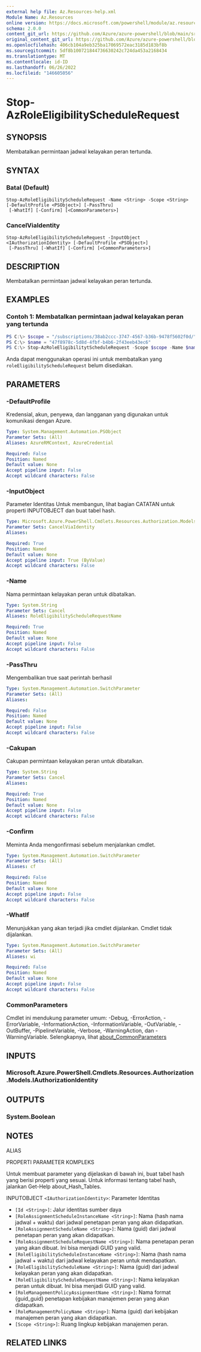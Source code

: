 ```yaml
---
external help file: Az.Resources-help.xml
Module Name: Az.Resources
online version: https://docs.microsoft.com/powershell/module/az.resources/stop-azroleeligibilityschedulerequest
schema: 2.0.0
content_git_url: https://github.com/Azure/azure-powershell/blob/main/src/Resources/Resources/help/Stop-AzRoleEligibilityScheduleRequest.md
original_content_git_url: https://github.com/Azure/azure-powershell/blob/main/src/Resources/Resources/help/Stop-AzRoleEligibilityScheduleRequest.md
ms.openlocfilehash: 406cb104a9eb325ba17069572eac3185d183bf8b
ms.sourcegitcommit: 5df8b100721844736630242c724da453a2168434
ms.translationtype: MT
ms.contentlocale: id-ID
ms.lasthandoff: 06/26/2022
ms.locfileid: "146605056"
---
```

# Stop-AzRoleEligibilityScheduleRequest

## SYNOPSIS
Membatalkan permintaan jadwal kelayakan peran tertunda.

## SYNTAX

### Batal (Default)
```
Stop-AzRoleEligibilityScheduleRequest -Name <String> -Scope <String> [-DefaultProfile <PSObject>] [-PassThru]
 [-WhatIf] [-Confirm] [<CommonParameters>]
```

### CancelViaIdentity
```
Stop-AzRoleEligibilityScheduleRequest -InputObject <IAuthorizationIdentity> [-DefaultProfile <PSObject>]
 [-PassThru] [-WhatIf] [-Confirm] [<CommonParameters>]
```

## DESCRIPTION
Membatalkan permintaan jadwal kelayakan peran tertunda.

## EXAMPLES

### Contoh 1: Membatalkan permintaan jadwal kelayakan peran yang tertunda
```powershell
PS C:\> $scope = "/subscriptions/38ab2ccc-3747-4567-b36b-9478f5602f0d/"
PS C:\> $name = "47f8978c-5d8d-4fbf-b4b6-2f43eeb43ec6"
PS C:\> Stop-AzRoleEligibilitytScheduleRequest -Scope $scope -Name $name
```

Anda dapat menggunakan operasi ini untuk membatalkan yang `roleEligibilityScheduleRequest` belum disediakan.

## PARAMETERS

### -DefaultProfile
Kredensial, akun, penyewa, dan langganan yang digunakan untuk komunikasi dengan Azure.

```yaml
Type: System.Management.Automation.PSObject
Parameter Sets: (All)
Aliases: AzureRMContext, AzureCredential

Required: False
Position: Named
Default value: None
Accept pipeline input: False
Accept wildcard characters: False
```

### -InputObject
Parameter Identitas Untuk membangun, lihat bagian CATATAN untuk properti INPUTOBJECT dan buat tabel hash.

```yaml
Type: Microsoft.Azure.PowerShell.Cmdlets.Resources.Authorization.Models.IAuthorizationIdentity
Parameter Sets: CancelViaIdentity
Aliases:

Required: True
Position: Named
Default value: None
Accept pipeline input: True (ByValue)
Accept wildcard characters: False
```

### -Name
Nama permintaan kelayakan peran untuk dibatalkan.

```yaml
Type: System.String
Parameter Sets: Cancel
Aliases: RoleEligibilityScheduleRequestName

Required: True
Position: Named
Default value: None
Accept pipeline input: False
Accept wildcard characters: False
```

### -PassThru
Mengembalikan true saat perintah berhasil

```yaml
Type: System.Management.Automation.SwitchParameter
Parameter Sets: (All)
Aliases:

Required: False
Position: Named
Default value: None
Accept pipeline input: False
Accept wildcard characters: False
```

### -Cakupan
Cakupan permintaan kelayakan peran untuk dibatalkan.

```yaml
Type: System.String
Parameter Sets: Cancel
Aliases:

Required: True
Position: Named
Default value: None
Accept pipeline input: False
Accept wildcard characters: False
```

### -Confirm
Meminta Anda mengonfirmasi sebelum menjalankan cmdlet.

```yaml
Type: System.Management.Automation.SwitchParameter
Parameter Sets: (All)
Aliases: cf

Required: False
Position: Named
Default value: None
Accept pipeline input: False
Accept wildcard characters: False
```

### -WhatIf
Menunjukkan yang akan terjadi jika cmdlet dijalankan.
Cmdlet tidak dijalankan.

```yaml
Type: System.Management.Automation.SwitchParameter
Parameter Sets: (All)
Aliases: wi

Required: False
Position: Named
Default value: None
Accept pipeline input: False
Accept wildcard characters: False
```

### CommonParameters
Cmdlet ini mendukung parameter umum: -Debug, -ErrorAction, -ErrorVariable, -InformationAction, -InformationVariable, -OutVariable, -OutBuffer, -PipelineVariable, -Verbose, -WarningAction, dan -WarningVariable. Selengkapnya, lihat [about_CommonParameters](http://go.microsoft.com/fwlink/?LinkID=113216)

## INPUTS

### Microsoft.Azure.PowerShell.Cmdlets.Resources.Authorization.Models.IAuthorizationIdentity

## OUTPUTS

### System.Boolean

## NOTES

ALIAS

PROPERTI PARAMETER KOMPLEKS

Untuk membuat parameter yang dijelaskan di bawah ini, buat tabel hash yang berisi properti yang sesuai. Untuk informasi tentang tabel hash, jalankan Get-Help about_Hash_Tables.


INPUTOBJECT `<IAuthorizationIdentity>`: Parameter Identitas
  - `[Id <String>]`: Jalur identitas sumber daya
  - `[RoleAssignmentScheduleInstanceName <String>]`: Nama (hash nama jadwal + waktu) dari jadwal penetapan peran yang akan didapatkan.
  - `[RoleAssignmentScheduleName <String>]`: Nama (guid) dari jadwal penetapan peran yang akan didapatkan.
  - `[RoleAssignmentScheduleRequestName <String>]`: Nama penetapan peran yang akan dibuat. Ini bisa menjadi GUID yang valid.
  - `[RoleEligibilityScheduleInstanceName <String>]`: Nama (hash nama jadwal + waktu) dari jadwal kelayakan peran untuk mendapatkan.
  - `[RoleEligibilityScheduleName <String>]`: Nama (guid) dari jadwal kelayakan peran yang akan didapatkan.
  - `[RoleEligibilityScheduleRequestName <String>]`: Nama kelayakan peran untuk dibuat. Ini bisa menjadi GUID yang valid.
  - `[RoleManagementPolicyAssignmentName <String>]`: Nama format {guid_guid} penetapan kebijakan manajemen peran yang akan didapatkan.
  - `[RoleManagementPolicyName <String>]`: Nama (guid) dari kebijakan manajemen peran yang akan didapatkan.
  - `[Scope <String>]`: Ruang lingkup kebijakan manajemen peran.

## RELATED LINKS
